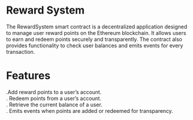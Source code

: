 # Reward System 

The RewardSystem smart contract is a decentralized application designed to manage user reward points on the Ethereum blockchain. It allows users to earn and redeem points securely and transparently. The contract also provides functionality to check user balances and emits events for every transaction.

# Features  
.Add reward points to a user’s account.  
. Redeem points from a user’s account.  
. Retrieve the current balance of a user.  
. Emits events when points are added or redeemed for transparency.
